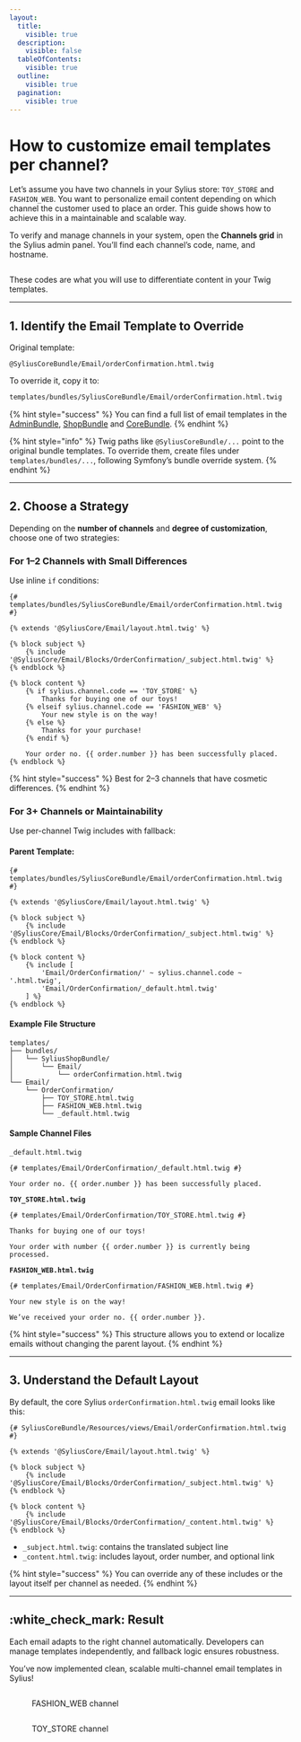 ```yaml
---
layout:
  title:
    visible: true
  description:
    visible: false
  tableOfContents:
    visible: true
  outline:
    visible: true
  pagination:
    visible: true
---
```


# How to customize email templates per channel?

Let’s assume you have two channels in your Sylius store: `TOY_STORE` and `FASHION_WEB`. You want to personalize email content depending on which channel the customer used to place an order. This guide shows how to achieve this in a maintainable and scalable way.

To verify and manage channels in your system, open the **Channels grid** in the Sylius admin panel. You’ll find each channel’s code, name, and hostname.

<figure><img src=".gitbook/assets/image (17) (1).png" alt=""><figcaption></figcaption></figure>

These codes are what you will use to differentiate content in your Twig templates.

***

## 1. Identify the Email Template to Override

Original template:

```markup
@SyliusCoreBundle/Email/orderConfirmation.html.twig
```

To override it, copy it to:

```bash
templates/bundles/SyliusCoreBundle/Email/orderConfirmation.html.twig
```

{% hint style="success" %}
You can find a full list of email templates in the [AdminBundle](https://github.com/Sylius/Sylius/tree/v2.1.2/src/Sylius/Bundle/AdminBundle/templates/email), [ShopBundle](https://github.com/Sylius/Sylius/tree/v2.1.2/src/Sylius/Bundle/ShopBundle/templates/email) and [CoreBundle](https://github.com/Sylius/Sylius/tree/2.1/src/Sylius/Bundle/CoreBundle/Resources/views/Email).
{% endhint %}

{% hint style="info" %}
Twig paths like `@SyliusCoreBundle/...` point to the original bundle templates. To override them, create files under `templates/bundles/...`, following Symfony’s bundle override system.
{% endhint %}

***

## 2. Choose a Strategy

Depending on the **number of channels** and **degree of customization**, choose one of two strategies:

### **For 1–2 Channels with Small Differences**

Use inline `if` conditions:

```twig
{# templates/bundles/SyliusCoreBundle/Email/orderConfirmation.html.twig #}

{% extends '@SyliusCore/Email/layout.html.twig' %}

{% block subject %}
    {% include '@SyliusCore/Email/Blocks/OrderConfirmation/_subject.html.twig' %}
{% endblock %}

{% block content %}
    {% if sylius.channel.code == 'TOY_STORE' %}
        Thanks for buying one of our toys!
    {% elseif sylius.channel.code == 'FASHION_WEB' %}
        Your new style is on the way!
    {% else %}
        Thanks for your purchase!
    {% endif %}

    Your order no. {{ order.number }} has been successfully placed.
{% endblock %}
```

{% hint style="success" %}
Best for 2–3 channels that have cosmetic differences.
{% endhint %}

### **For 3+ Channels or Maintainability**

Use per-channel Twig includes with fallback:

#### Parent Template:

```twig
{# templates/bundles/SyliusCoreBundle/Email/orderConfirmation.html.twig #}

{% extends '@SyliusCore/Email/layout.html.twig' %}

{% block subject %}
    {% include '@SyliusCore/Email/Blocks/OrderConfirmation/_subject.html.twig' %}
{% endblock %}

{% block content %}
    {% include [
        'Email/OrderConfirmation/' ~ sylius.channel.code ~ '.html.twig',
        'Email/OrderConfirmation/_default.html.twig'
    ] %}
{% endblock %}
```

#### Example File Structure

```
templates/
├── bundles/
│   └── SyliusShopBundle/
│       └── Email/
│           └── orderConfirmation.html.twig
└── Email/
    └── OrderConfirmation/
        ├── TOY_STORE.html.twig
        ├── FASHION_WEB.html.twig
        └── _default.html.twig
```

#### Sample Channel Files

`_default.html.twig`

```twig
{# templates/Email/OrderConfirmation/_default.html.twig #}

Your order no. {{ order.number }} has been successfully placed.
```

**`TOY_STORE.html.twig`**

```twig
{# templates/Email/OrderConfirmation/TOY_STORE.html.twig #}

Thanks for buying one of our toys!

Your order with number {{ order.number }} is currently being processed.
```

**`FASHION_WEB.html.twig`**

```twig
{# templates/Email/OrderConfirmation/FASHION_WEB.html.twig #}

Your new style is on the way!

We’ve received your order no. {{ order.number }}.
```

{% hint style="success" %}
This structure allows you to extend or localize emails without changing the parent layout.
{% endhint %}

***

## 3. Understand the Default Layout

By default, the core Sylius `orderConfirmation.html.twig` email looks like this:

```twig
{# SyliusCoreBundle/Resources/views/Email/orderConfirmation.html.twig #}

{% extends '@SyliusCore/Email/layout.html.twig' %}

{% block subject %}
    {% include '@SyliusCore/Email/Blocks/OrderConfirmation/_subject.html.twig' %}
{% endblock %}

{% block content %}
    {% include '@SyliusCore/Email/Blocks/OrderConfirmation/_content.html.twig' %}
{% endblock %}
```

* `_subject.html.twig`: contains the translated subject line
* `_content.html.twig`: includes layout, order number, and optional link

{% hint style="success" %}
You can override any of these includes or the layout itself per channel as needed.
{% endhint %}

***

## :white\_check\_mark: Result

Each email adapts to the right channel automatically. Developers can manage templates independently, and fallback logic ensures robustness.

You’ve now implemented clean, scalable multi-channel email templates in Sylius!

<figure><img src=".gitbook/assets/image (18).png" alt=""><figcaption><p>FASHION_WEB channel</p></figcaption></figure>

<figure><img src=".gitbook/assets/image (19).png" alt=""><figcaption><p>TOY_STORE channel</p></figcaption></figure>
